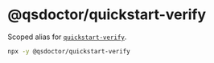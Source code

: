 # @qsdoctor/quickstart-verify

Scoped alias for [`quickstart-verify`](https://www.npmjs.com/package/quickstart-verify).

```bash
npx -y @qsdoctor/quickstart-verify
